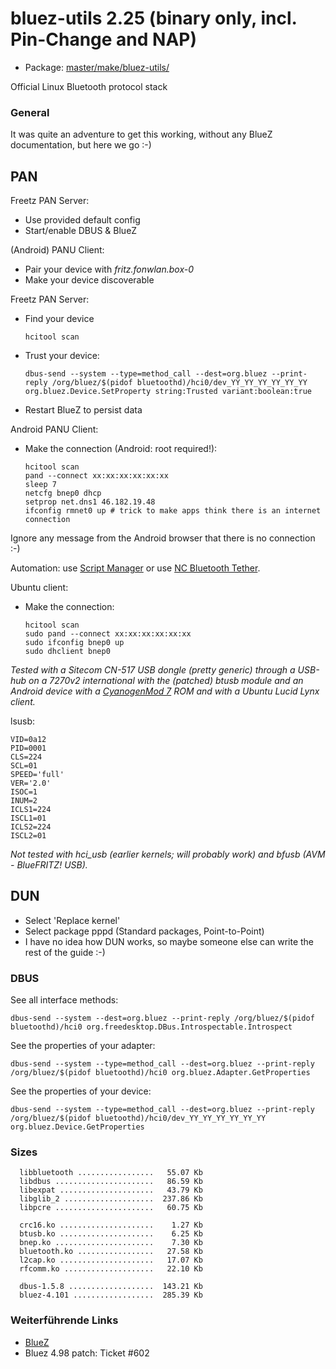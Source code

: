 # bluez-utils 2.25 (binary only, incl. Pin-Change and NAP)
 - Package: [master/make/bluez-utils/](https://github.com/Freetz-NG/freetz-ng/tree/master/make/bluez-utils/)

Official Linux Bluetooth protocol stack

### General

It was quite an adventure to get this working, without any BlueZ
documentation, but here we go
:-)

PAN
---

Freetz PAN Server:

-   Use provided default config
-   Start/enable DBUS & BlueZ

(Android) PANU Client:

-   Pair your device with *fritz.fonwlan.box-0*
-   Make your device discoverable

Freetz PAN Server:

-   Find your device

    ``` 
    hcitool scan
    ```

-   Trust your device:

    ``` 
    dbus-send --system --type=method_call --dest=org.bluez --print-reply /org/bluez/$(pidof bluetoothd)/hci0/dev_YY_YY_YY_YY_YY_YY org.bluez.Device.SetProperty string:Trusted variant:boolean:true
    ```

-   Restart BlueZ to persist data

Android PANU Client:

-   Make the connection (Android: root required!):

    ``` 
    hcitool scan
    pand --connect xx:xx:xx:xx:xx:xx
    sleep 7
    netcfg bnep0 dhcp
    setprop net.dns1 46.182.19.48
    ifconfig rmnet0 up # trick to make apps think there is an internet connection
    ```

Ignore any message from the Android browser that there is no connection
:-)

Automation: use [Script
Manager](https://market.android.com/details?id=os.tools.scriptmanager) or
use [NC Bluetooth
Tether](https://market.android.com/details?id=earlmagnus.nctether).

Ubuntu client:

-   Make the connection:

    ``` 
    hcitool scan
    sudo pand --connect xx:xx:xx:xx:xx:xx
    sudo ifconfig bnep0 up
    sudo dhclient bnep0
    ```

*Tested with a Sitecom CN-517 USB dongle (pretty generic) through a
USB-hub on a 7270v2 international with the (patched) btusb module and an
Android device with a [CyanogenMod
7](http://www.cyanogenmod.com/) ROM and with a Ubuntu Lucid
Lynx client.*

lsusb:

```
VID=0a12
PID=0001
CLS=224
SCL=01
SPEED='full'
VER='2.0'
ISOC=1
INUM=2
ICLS1=224
ISCL1=01
ICLS2=224
ISCL2=01
```

*Not tested with hci_usb (earlier kernels; will probably work) and
bfusb (AVM - BlueFRITZ! USB).*

DUN
---

-   Select 'Replace kernel'
-   Select package pppd (Standard packages, Point-to-Point)
-   I have no idea how DUN works, so maybe someone else can write the
    rest of the guide
    :-)

### DBUS

See all interface methods:

```
dbus-send --system --dest=org.bluez --print-reply /org/bluez/$(pidof bluetoothd)/hci0 org.freedesktop.DBus.Introspectable.Introspect
```

See the properties of your adapter:

```
dbus-send --system --type=method_call --dest=org.bluez --print-reply /org/bluez/$(pidof bluetoothd)/hci0 org.bluez.Adapter.GetProperties
```

See the properties of your device:

```
dbus-send --system --type=method_call --dest=org.bluez --print-reply /org/bluez/$(pidof bluetoothd)/hci0/dev_YY_YY_YY_YY_YY_YY org.bluez.Device.GetProperties
```

### Sizes

```
  libbluetooth .................   55.07 Kb
  libdbus ......................   86.59 Kb
  libexpat .....................   43.79 Kb
  libglib_2 ....................  237.86 Kb
  libpcre ......................   60.75 Kb

  crc16.ko .....................    1.27 Kb
  btusb.ko .....................    6.25 Kb
  bnep.ko ......................    7.30 Kb
  bluetooth.ko .................   27.58 Kb
  l2cap.ko .....................   17.07 Kb
  rfcomm.ko ....................   22.10 Kb

  dbus-1.5.8 ...................  143.21 Kb
  bluez-4.101 ..................  285.39 Kb
```

### Weiterführende Links

-   [BlueZ](http://www.bluez.org/)
-   Bluez 4.98 patch: Ticket #602

